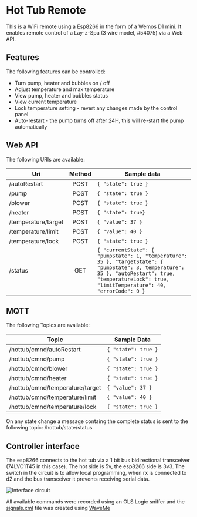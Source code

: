 # Hot Tub Remote
This is a WiFi remote using a Esp8266 in the form of a Wemos D1 mini.
It enables remote control of a Lay-z-Spa (3 wire model, #54075) via a Web API.

## Features
The following features can be controlled:
* Turn pump, heater and bubbles on / off
* Adjust temperature and max temperature
* View pump, heater and bubbles status
* View current temperature
* Lock temperature setting - revert any changes made by the control panel
* Auto-restart - the pump turns off after 24H, this will re-start the pump automatically

## Web API
The following URIs are available:

|Uri|Method|Sample data|
|--|:--:|--|
| /autoRestart | POST | `{ "state": true }` |
| /pump | POST | `{ "state": true }` |
| /blower | POST | `{ "state": true }` |
| /heater | POST | `{ "state": true}` |
| /temperature/target | POST | `{ "value": 37 }` |
| /temperature/limit | POST | `{ "value": 40 }` |
| /temperature/lock | POST | `{ "state": true }` |
| /status | GET  | `{ "currentState": { "pumpState": 1, "temperature": 35 }, "targetState": { "pumpState": 3, temperature": 35 }, "autoRestart": true, "temperatureLock": true, "limitTemperature": 40, "errorCode": 0 }` |

## MQTT
The following Topics are available:

|Topic|Sample Data|
|--|--|
| /hottub/cmnd/autoRestart | `{ "state": true }` |
| /hottub/cmnd/pump | `{ "state": true }` |
| /hottub/cmnd/blower | `{ "state": true }` |
| /hottub/cmnd/heater | `{ "state": true }` |
| /hottub/cmnd/temperature/target |`{ "value": 37 }` |
| /hottub/cmnd/temperature/limit | `{ "value": 40 }` |
| /hottub/cmnd/temperature/lock | `{ "state": true }` |


On any state change a message containg the complete status is sent to the following topic:
/hottub/state/status


## Controller interface
The esp8266 connects to the hot tub via a 1 bit bus bidirectional transceiver (74LVC1T45 in this case).
The hot side is 5v, the esp8266 side is 3v3.
The switch in the circuit is to allow local programming, when rx is connected to d2 and the bus transceiver it prevents receiving serial data.

![Interface circuit](https://raw.githubusercontent.com/ximon/Hot-tub-remote/master/Interface.png "Interface circuit")

All available commands were recorded using an OLS Logic sniffer and the [signals.xml](https://raw.githubusercontent.com/ximon/Hot-tub-remote/master/signals.xml) file was created using [WaveMe](https://waveme.weebly.com/)